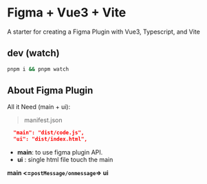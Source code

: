 # Figma + Vue3 + Vite

A starter for creating a Figma Plugin with Vue3, Typescript, and Vite

## dev (watch)

```bash
pnpm i && pnpm watch
```


## About Figma Plugin 

All it Need (main + ui):

> manifest.json

```json
  "main": "dist/code.js",
  "ui": "dist/index.html",
```

- **main**: to use figma plugin API.
- **ui**  : single html file touch the main

**main <=`postMessage/onmessage`=> ui**